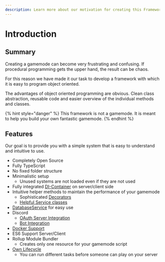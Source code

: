 ```yaml
---
description: Learn more about our motivation for creating this Framework
---
```


# Introduction

## Summary

Creating a gamemode can become very frustrating and confusing. If procedural programming gets the upper hand, the result can be chaos.

For this reason we have made it our task to develop a framework with which it is easy to program object oriented.

The advantages of object oriented programming are obvious. Clean class abstraction, reusable code and easier overview of the individual methods and classes.

{% hint style="danger" %}
This framework is not a gamemode. It is meant to help you build your own fantastic gamemode.
{% endhint %}

## Features

Our goal is to provide you with a simple system that is easy to understand and intuitive to use.

* Completely Open Source
* Fully TypeScript
* No fixed folder structure
* Minimalistic setup
  * Unused systems are not loaded even if they are not used
* Fully integrated [DI-Container](basic-knowledge/di-container.md) on server/client side
* Intuitive helper methods to maintain the performance of your gamemode
  * Sophisticated [Decorators](basic-knowledge/decorators/)
  * [Helpful Service classes](shared/utilsservice.md)
* [DatabaseService](server/database.md) for easy use
* Discord
  * [OAuth Server Integration](server/discord/authentication.md)
  * [Bot Integration](server/discord/bot.md)
* [Docker Support](https://github.com/abstractFlo/atlas-starter-docker)
* ES6 Support Server/Client
* Rollup Module Bundler
  * Creates only one resource for your gamemode script
* [Own Lifecycle](basic-knowledge/lifecycle.md)
  * You can run different tasks before someone can play on your server

